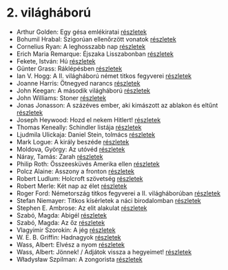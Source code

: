 # 2. világháború

- Arthur Golden: Egy gésa emlékiratai [részletek](_details/%7Bopf.creator%7D.md#id_280)
- Bohumil Hrabal: Szigorúan ellenőrzött vonatok [részletek](_details/%7Bopf.creator%7D.md#id_449)
- Cornelius Ryan: A leghosszabb nap [részletek](_details/%7Bopf.creator%7D.md#id_1455)
- Erich Maria Remarque: Éjszaka Lisszabonban [részletek](_details/%7Bopf.creator%7D.md#id_357)
- Fekete, István: Hú [részletek](_details/%7Bopf.creator%7D.md#id_730)
- Günter Grass: Ráklépésben [részletek](_details/%7Bopf.creator%7D.md#id_358)
- Ian V. Hogg: A II. világháború német titkos fegyverei [részletek](_details/%7Bopf.creator%7D.md#id_1454)
- Joanne Harris: Ötnegyed narancs [részletek](_details/%7Bopf.creator%7D.md#id_1123)
- John Keegan: A második világháború [részletek](_details/%7Bopf.creator%7D.md#id_997)
- John Williams: Stoner [részletek](_details/%7Bopf.creator%7D.md#id_1004)
- Jonas Jonasson: A százéves ember, aki kimászott az ablakon és eltűnt [részletek](_details/%7Bopf.creator%7D.md#id_383)
- Joseph Heywood: Hozd el nekem Hitlert! [részletek](_details/%7Bopf.creator%7D.md#id_404)
- Thomas Keneally: Schindler listája [részletek](_details/%7Bopf.creator%7D.md#id_318)
- Ljudmila Ulickaja: Daniel Stein, tolmács [részletek](_details/%7Bopf.creator%7D.md#id_1285)
- Mark Logue: A király beszéde [részletek](_details/%7Bopf.creator%7D.md#id_298)
- Moldova, György: Az utóvéd [részletek](_details/%7Bopf.creator%7D.md#id_1372)
- Náray, Tamás: Zarah [részletek](_details/%7Bopf.creator%7D.md#id_1234)
- Philip Roth: Összeesküvés Amerika ellen [részletek](_details/%7Bopf.creator%7D.md#id_1453)
- Polcz Alaine: Asszony a fronton [részletek](_details/%7Bopf.creator%7D.md#id_1443)
- Robert Ludlum: Holcroft szövetség [részletek](_details/%7Bopf.creator%7D.md#id_34)
- Robert Merle: Két nap az élet [részletek](_details/%7Bopf.creator%7D.md#id_331)
- Roger Ford: Németország titkos fegyverei a II. világháborúban [részletek](_details/%7Bopf.creator%7D.md#id_1444)
- Stefan Niemayer: Titkos kísérletek a náci birodalomban [részletek](_details/%7Bopf.creator%7D.md#id_806)
- Stephen E. Ambrose: Az elit alakulat [részletek](_details/%7Bopf.creator%7D.md#id_316)
- Szabó, Magda: Abigél [részletek](_details/%7Bopf.creator%7D.md#id_1338)
- Szabó, Magda: Az őz [részletek](_details/%7Bopf.creator%7D.md#id_1348)
- Vlagyimir Szorokin: A jég [részletek](_details/%7Bopf.creator%7D.md#id_839)
- W. E. B. Griffin: Hadnagyok [részletek](_details/%7Bopf.creator%7D.md#id_320)
- Wass, Albert: Elvész a nyom [részletek](_details/%7Bopf.creator%7D.md#id_217)
- Wass, Albert: Jönnek! / Adjátok vissza a hegyeimet! [részletek](_details/%7Bopf.creator%7D.md#id_220)
- Władysław Szpilman: A zongorista [részletek](_details/%7Bopf.creator%7D.md#id_170)